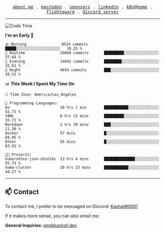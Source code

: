 <p align="center">
  <samp>
    <a href="https://jordanjones.org/">about me</a> .
    <a rel="me" href="https://mastodon.social/@kashall">mastodon</a> .
    <a href="https://github.com/sponsors/kashalls">sponsors</a> .
    <a href="https://linkedin.com/in/jordpjones">linkedin</a> .
    <a href="https://github.com/kashalls/home-cluster">k8s@home</a> .
    <a href="https://flightaware.com/adsb/stats/user/kashalls">flightaware</a> .
    <a href="https://discord.gg/V2WrCfqba9">discord server</a>
  </samp>
</p>

---

<!--START_SECTION:waka-->
![Code Time](http://img.shields.io/badge/Code%20Time-1%2C720%20hrs%2044%20mins-blue)

**I'm an Early 🐤** 

```text
🌞 Morning                8524 commits        █████░░░░░░░░░░░░░░░░░░░░   19.25 % 
🌆 Daytime                16668 commits       █████████░░░░░░░░░░░░░░░░   37.64 % 
🌃 Evening                14442 commits       ████████░░░░░░░░░░░░░░░░░   32.61 % 
🌙 Night                  4654 commits        ███░░░░░░░░░░░░░░░░░░░░░░   10.51 % 
```


📊 **This Week I Spent My Time On** 

```text
🕑︎ Time Zone: America/Los_Angeles

💬 Programming Languages: 
Go                       10 hrs 1 min        ███████████░░░░░░░░░░░░░░   42.73 % 
YAML                     8 hrs 23 mins       █████████░░░░░░░░░░░░░░░░   35.72 % 
Markdown                 2 hrs 39 mins       ███░░░░░░░░░░░░░░░░░░░░░░   11.30 % 
Docker                   57 mins             █░░░░░░░░░░░░░░░░░░░░░░░░   04.05 % 
Other                    55 mins             █░░░░░░░░░░░░░░░░░░░░░░░░   03.93 % 

🐱‍💻 Projects: 
kubernetes-json-shields  13 hrs 4 mins       ██████████████░░░░░░░░░░░   55.73 % 
home-cluster             10 hrs 23 mins      ███████████░░░░░░░░░░░░░░   44.27 % 
```


<!--END_SECTION:waka-->

---

## 📫 Contact

To contact me, I prefer to be messaged on Discord:  [Kashall#0001](https://discord.com/users/201077739589992448)

If it makes more sense, you can also email me:

**General Inquiries:** pm@kashall.dev  
